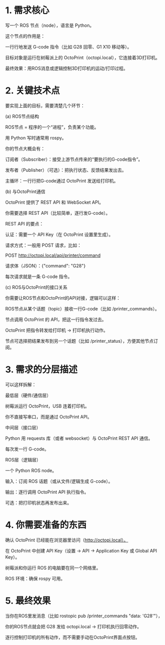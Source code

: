 # 1. 需求核心 

写一个 ROS 节点（node），语言是 Python。

这个节点的作用是：

一行行地发送 G-code 指令（比如 G28 回零、G1 X10 移动等）。

目标对象是运行在树莓派上的 OctoPrint（octopi.local），它连接着3D打印机。

最终效果：用ROS消息或逻辑控制3D打印机的运动/打印过程。

# 2. 关键技术点

要实现上面的目标，需要清楚几个环节：

(a) ROS节点结构 

ROS节点 = 程序的一个“进程”，负责某个功能。

用 Python 写时通常用 rospy。

你的节点大概会有：

订阅者（Subscriber）：接受上游节点传来的“要执行的G-code指令”。

发布者（Publisher）（可选）：把执行状态、反馈结果发出去。

主循环：一行行把G-code通过 OctoPrint 发送给打印机。

(b) 与OctoPrint通信

OctoPrint 提供了 REST API 和 WebSocket API。

你需要选择 REST API（比较简单，逐行发G-code）。

REST API 的要点：

认证：需要一个 API Key（在 OctoPrint 设置里生成）。

请求方式：一般用 POST 请求，比如：

POST http://octopi.local/api/printer/command

请求体（JSON）：{"command": "G28"}

每次请求就是一条 G-code 指令。

(c) ROS与OctoPrint的接口关系

你需要让ROS节点和OctoPrint的API对接，逻辑可以这样：

ROS节点从某个话题（topic）接收一行G-code（比如 /printer_commands）。

节点调用 OctoPrint 的 API，把这一行指令发过去。

OctoPrint 把指令转发给打印机 → 打印机执行动作。

节点可选择把结果发布到另一个话题（比如 /printer_status），方便其他节点订阅。

# 3. 需求的分层描述

可以这样拆解：

最低层（硬件/通信层）

树莓派运行 OctoPrint，USB 连着打印机。

你不直接写串口，而是通过 OctoPrint API。

中间层（接口层）

Python 用 requests 库（或者 websocket）与 OctoPrint REST API 通信。

每次发一行 G-code。

ROS层（逻辑层）

一个 Python ROS node。

输入：订阅 ROS 话题（或从文件/逻辑生成 G-code）。

输出：逐行调用 OctoPrint API 执行指令。

可选：把打印机状态再发布出来。

# 4. 你需要准备的东西

确认 OctoPrint 已经能在浏览器里访问（http://octopi.local）。

在 OctoPrint 中创建 API Key（设置 → API → Application Key 或 Global API Key）。

树莓派和你运行 ROS 的电脑要在同一个网络里。

ROS 环境：确保 rospy 可用。

# 5. 最终效果

当你在ROS里发消息（比如 rostopic pub /printer_commands "data: 'G28'"），

你的ROS节点就会把 G28 发给 octopi.local → 打印机执行回零动作。

逐行控制打印机的所有动作，而不需要手动在OctoPrint界面点按钮。